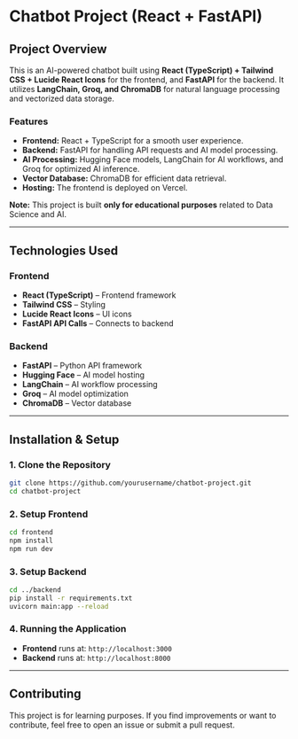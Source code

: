 # Chatbot Project (React + FastAPI)

## Project Overview

This is an AI-powered chatbot built using **React (TypeScript) + Tailwind CSS + Lucide React Icons** for the frontend, and **FastAPI** for the backend. It utilizes **LangChain, Groq, and ChromaDB** for natural language processing and vectorized data storage.

### Features

- **Frontend:** React + TypeScript for a smooth user experience.
- **Backend:** FastAPI for handling API requests and AI model processing.
- **AI Processing:** Hugging Face models, LangChain for AI workflows, and Groq for optimized AI inference.
- **Vector Database:** ChromaDB for efficient data retrieval.
- **Hosting:** The frontend is deployed on Vercel.

**Note:** This project is built **only for educational purposes** related to Data Science and AI.

---

## Technologies Used

### Frontend

- **React (TypeScript)** – Frontend framework
- **Tailwind CSS** – Styling
- **Lucide React Icons** – UI icons
- **FastAPI API Calls** – Connects to backend

### Backend

- **FastAPI** – Python API framework
- **Hugging Face** – AI model hosting
- **LangChain** – AI workflow processing
- **Groq** – AI model optimization
- **ChromaDB** – Vector database

---

## Installation & Setup

### 1. Clone the Repository

```sh
git clone https://github.com/yourusername/chatbot-project.git
cd chatbot-project
```

### 2. Setup Frontend

```sh
cd frontend
npm install
npm run dev
```

### 3. Setup Backend

```sh
cd ../backend
pip install -r requirements.txt
uvicorn main:app --reload
```

### 4. Running the Application

- **Frontend** runs at: `http://localhost:3000`
- **Backend** runs at: `http://localhost:8000`

---

## Contributing

This project is for learning purposes. If you find improvements or want to contribute, feel free to open an issue or submit a pull request.
